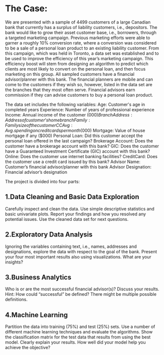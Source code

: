 # The Case:
We are presented with a sample of 4499 customers of a large Canadian bank that currently has a surplus of liability customers, i.e., depositors. The bank would like to grow their asset customer base, i.e., borrowers, through a targeted marketing campaign. Previous marketing efforts were able to garner a roughly 10% conversion rate, where a conversion was considered to be a sale of a personal loan product to an existing liability customer. From this campaign, which was held in Toronto, a data set was established and to be used to improve the efficiency of this year’s marketing campaign. This efficiency boost will stem from designing an algorithm to predict which clients are most likely to convert on the personal loan, and then focus marketing on this group. All sampled customers have a financial advisor/planner with this bank. The financial planners are mobile and can come to the customers if they wish so, however, listed in the data set are the branches that they most often serve. Financial advisors earn commission if they can advise customers to buy a personal loan product.

The data set includes the following variables:
Age: Customer's age in completed years
Experience: Number of years of professional experience
Income: Annual income of the customer ($000)
Branch Address: Address of customer’s home branch
Family: Family size of the customer
CCAvg: Avg. spending on credit cards per month ($000)
Mortgage: Value of house mortgage if any ($000)
Personal Loan: Did this customer accept the personal loan offered in the last campaign?
Brokerage Account: Does the customer have a brokerage account with this bank?
GIC: Does the customer have a Guaranteed Investment Certificate (GIC) account with this bank?
Online: Does the customer use internet banking facilities?
CreditCard: Does the customer use a credit card issued by this bank?
Advisor Name: Customer’s financial advisor/planner with this bank
Advisor Designation: Financial advisor’s designation

The project is divided into four parts:

## 1.Data Cleaning and Basic Data Exploration
Carefully inspect and clean the data. Use simple descriptive statistics and basic univariate plots. Report your findings and how you resolved any potential issues.
Use the cleaned data set for next questions.
## 2.Exploratory Data Analysis
Ignoring the variables containing text, i.e., names, addresses and designations, explore the data with respect to the goal of the bank. Present your four most important results also using visualizations. What are your insights?
## 3.Business Analytics
Who is or are the most successful financial advisor(s)? Discuss your results. Hint: How could “successful” be defined? There might be multiple possible definitions.
## 4.Machine Learning 
Partition the data into training (75%) and test (25%) sets. Use a number of different machine learning techniques and evaluate the algorithms. Show the classification matrix for the test data that results from using the best model. Clearly explain your results. How well did your model help you achieve the objective?
